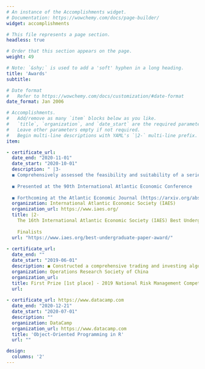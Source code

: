 ```yaml
---
# An instance of the Accomplishments widget.
# Documentation: https://wowchemy.com/docs/page-builder/
widget: accomplishments

# This file represents a page section.
headless: true

# Order that this section appears on the page.
weight: 49

# Note: `&shy;` is used to add a 'soft' hyphen in a long heading.
title: 'Awards'
subtitle:

# Date format
#   Refer to https://wowchemy.com/docs/customization/#date-format
date_format: Jan 2006

# Accomplishments.
#   Add/remove as many `item` blocks below as you like.
#   `title`, `organization`, and `date_start` are the required parameters.
#   Leave other parameters empty if not required.
#   Begin multi-line descriptions with YAML's `|2-` multi-line prefix.
item:

- certificate_url: 
  date_end: "2020-11-01"
  date_start: "2020-10-01"
  description: " |3-
  ◼ Comprehensively assessed the feasibility and suitability of a series of Machine Learning (PCA + XgBoost/LightGBM) & Deep Learning (AutoEncoder + GRU/LSTM) models on the predictions of company fundamentals (i.e., the Earnings)
  
  ◼ Presented at the 90th International Atlantic Economic Conference
  
  ◼ Forthcoming at the Atlantic Economic Journal (https://arxiv.org/abs/2005.13995)"
  organization: International Atlantic Economic Society (IAES)
  organization_url: https://www.iaes.org/
  title: |2-
    The 16th International Atlantic Economic Society (IAES) Best Undergraduate Paper Award
    
    Finalists
  url: "https://www.iaes.org/best-undergraduate-paper-award/"
  
- certificate_url: 
  date_end: ""
  date_start: "2019-06-01"
  description: ◼ Constructed a comprehensive trading and investing algorithm based on the techniques of machine/deep learning stock picking, Markowitz's Modern Portfolio Theory (MPT) and Bayesian Shrinkage (Black-Litterman Model).
  organization: Operations Research Society of China
  organization_url: 
  title: First Prize [1st place] - 2019 National Risk Management Competition for College Students
  url: 
  
- certificate_url: https://www.datacamp.com
  date_end: "2020-12-21"
  date_start: "2020-07-01"
  description: ""
  organization: DataCamp
  organization_url: https://www.datacamp.com
  title: 'Object-Oriented Programming in R'
  url: ""

design:
  columns: '2' 
---
```

